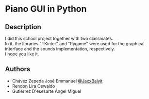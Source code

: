 # Piano GUI in Python

## Description
I did this school project together with two classmates.\
In it, the libraries "TKinter" and "Pygame" were used for the graphical interface and the sounds implementation, respectively.\
I hope you like it.

## Authors
- Chávez Zepeda José Emmanuel [@JaxxBalyit](https://www.github.com/JaxxBalyit)
- Rendón Lira Oswaldo 
- Gutiérrez D'esesarte Ángel Miguel

